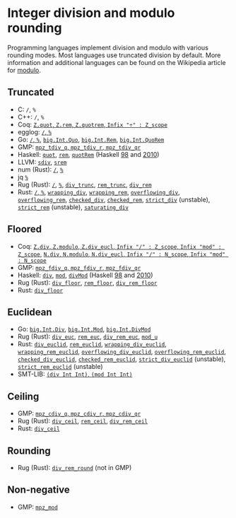 # Integer division and modulo rounding

Programming languages implement division and modulo with various rounding modes.
Most languages use truncated division by default. More information and
additional languages can be found on the Wikipedia article for [modulo](https://en.wikipedia.org/wiki/Modulo).

## Truncated

- C: `/`, `%`
- C++: `/`, `%`
- Coq: [`Z.quot`, `Z.rem`, `Z.quotrem`, `Infix "÷" : Z_scope`](https://coq.inria.fr/library/Coq.ZArith.BinIntDef.html#lab494)
- egglog: [`/`, `%`](https://github.com/egraphs-good/egglog/blob/main/src/sort/i64.rs)
- Go:
  [`/`, `%`](https://go.dev/ref/spec#Integer_operators),
  [`big.Int.Quo`](https://go.dev/pkg/math/big/#Int.Quo),
  [`big.Int.Rem`](https://go.dev/pkg/math/big/#Int.Rem),
  [`big.Int.QuoRem`](https://go.dev/pkg/math/big/#Int.QuoRem)
- GMP: [`mpz_tdiv_q`, `mpz_tdiv_r`, `mpz_tdiv_qr`](https://gmplib.org/manual/Integer-Division)
- Haskell:
  [`quot`](https://hackage.haskell.org/package/base/docs/Prelude.html#v:quot),
  [`rem`](https://hackage.haskell.org/package/base/docs/Prelude.html#v:rem),
  [`quotRem`](https://hackage.haskell.org/package/base/docs/Prelude.html#v:quotRem)
  (Haskell [98](https://www.haskell.org/onlinereport/basic.html#sect6.4.2)
  and [2010](https://www.haskell.org/onlinereport/haskell2010/haskellch6.html#x13-1370006.4.2))
- LLVM:
  [`sdiv`](https://llvm.org/docs/LangRef.html#sdiv-instruction),
  [`srem`](https://llvm.org/docs/LangRef.html#srem-instruction)
- num (Rust):
  [`/`](https://docs.rs/num/latest/num/struct.BigInt.html#impl-Div%3C%26%27a%20BigInt%3E),
  [`%`](https://docs.rs/num/latest/num/struct.BigInt.html#impl-Rem%3C%26%27a%20BigInt%3E)
- jq [`%`](https://github.com/stedolan/jq/blob/master/src/builtin.c#L396)
- Rug (Rust):
  [`/`](https://docs.rs/rug/latest/rug/struct.Integer.html#impl-Div%3C%26Integer%3E-for-Integer),
  [`%`](https://docs.rs/rug/latest/rug/struct.Integer.html#impl-Rem%3C%26Integer%3E-for-Integer),
  [`div_trunc`](https://docs.rs/rug/latest/rug/ops/trait.DivRounding.html#tymethod.div_trunc),
  [`rem_trunc`](https://docs.rs/rug/latest/rug/ops/trait.RemRounding.html#tymethod.rem_trunc),
  [`div_rem`](https://docs.rs/rug/latest/rug/struct.Integer.html#method.div_rem)
- Rust:
  [`/`, `%`](https://doc.rust-lang.org/stable/reference/expressions/operator-expr.html#arithmetic-and-logical-binary-operators),
  [`wrapping_div`](https://doc.rust-lang.org/std/primitive.i64.html#method.wrapping_div),
  [`wrapping_rem`](https://doc.rust-lang.org/std/primitive.i64.html#method.wrapping_rem),
  [`overflowing_div`](https://doc.rust-lang.org/std/primitive.i64.html#method.overflowing_div),
  [`overflowing_rem`](https://doc.rust-lang.org/std/primitive.i64.html#method.overflowing_rem),
  [`checked_div`](https://doc.rust-lang.org/std/primitive.i64.html#method.checked_div),
  [`checked_rem`](https://doc.rust-lang.org/std/primitive.i64.html#method.checked_rem),
  [`strict_div`](https://doc.rust-lang.org/std/primitive.i64.html#method.strict_div) (unstable),
  [`strict_rem`](https://doc.rust-lang.org/std/primitive.i64.html#method.strict_rem) (unstable),
  [`saturating_div`](https://doc.rust-lang.org/std/primitive.i64.html#method.saturating_div)

## Floored

- Coq:
  [`Z.div`, `Z.modulo`, `Z.div_eucl`, `Infix "/" : Z_scope`, `Infix "mod" : Z_scope`](https://coq.inria.fr/library/Coq.ZArith.BinIntDef.html#lab493),
  [`N.div`, `N.modulo`, `N.div_eucl`, `Infix "/" : N_scope`, `Infix "mod" : N_scope`](https://coq.inria.fr/library/Coq.NArith.BinNatDef.html#N.div_eucl)
- GMP: [`mpz_fdiv_q`, `mpz_fdiv_r`, `mpz_fdiv_qr`](https://gmplib.org/manual/Integer-Division)
- Haskell:
  [`div`](https://hackage.haskell.org/package/base/docs/Prelude.html#v:div),
  [`mod`](https://hackage.haskell.org/package/base/docs/Prelude.html#v:mod),
  [`divMod`](https://hackage.haskell.org/package/base/docs/Prelude.html#v:divMod)
  (Haskell [98](https://www.haskell.org/onlinereport/basic.html#sect6.4.2)
  and [2010](https://www.haskell.org/onlinereport/haskell2010/haskellch6.html#x13-1370006.4.2))
- Rug (Rust):
  [`div_floor`](https://docs.rs/rug/latest/rug/ops/trait.DivRounding.html#tymethod.div_floor),
  [`rem_floor`](https://docs.rs/rug/latest/rug/ops/trait.RemRounding.html#tymethod.rem_floor),
  [`div_rem_floor`](https://docs.rs/rug/latest/rug/struct.Integer.html#method.div_rem_floor)
- Rust: [`div_floor`](https://doc.rust-lang.org/std/primitive.i64.html#method.div_floor)

## Euclidean

- Go:
  [`big.Int.Div`](https://go.dev/pkg/math/big/#Int.Div),
  [`big.Int.Mod`](https://go.dev/pkg/math/big/#Int.Mod),
  [`big.Int.DivMod`](https://go.dev/pkg/math/big/#Int.DivMod)
- Rug (Rust):
  [`div_euc`](https://docs.rs/rug/latest/rug/ops/trait.DivRounding.html#tymethod.div_euc),
  [`rem_euc`](https://docs.rs/rug/latest/rug/ops/trait.RemRounding.html#tymethod.rem_euc),
  [`div_rem_euc`](https://docs.rs/rug/latest/rug/struct.Integer.html#method.div_rem_euc),
  [`mod_u`](https://docs.rs/rug/latest/rug/struct.Integer.html#method.mod_u)
- Rust:
  [`div_euclid`](https://doc.rust-lang.org/std/primitive.i64.html#method.div_euclid),
  [`rem_euclid`](https://doc.rust-lang.org/std/primitive.i64.html#method.rem_euclid),
  [`wrapping_div_euclid`](https://doc.rust-lang.org/std/primitive.i64.html#method.wrapping_div_euclid),
  [`wrapping_rem_euclid`](https://doc.rust-lang.org/std/primitive.i64.html#method.wrapping_rem_euclid),
  [`overflowing_div_euclid`](https://doc.rust-lang.org/std/primitive.i64.html#method.overflowing_div_euclid),
  [`overflowing_rem_euclid`](https://doc.rust-lang.org/std/primitive.i64.html#method.overflowing_rem_euclid),
  [`checked_div_euclid`](https://doc.rust-lang.org/std/primitive.i64.html#method.checked_div_euclid),
  [`checked_rem_euclid`](https://doc.rust-lang.org/std/primitive.i64.html#method.checked_rem_euclid),
  [`strict_div_euclid`](https://doc.rust-lang.org/std/primitive.i64.html#method.strict_div_euclid) (unstable),
  [`strict_rem_euclid`](https://doc.rust-lang.org/std/primitive.i64.html#method.strict_rem_euclid) (unstable)
- SMT-LIB: [`(div Int Int)`, `(mod Int Int)`](https://smtlib.cs.uiowa.edu/theories-Ints.shtml)

## Ceiling

- GMP: [`mpz_cdiv_q`, `mpz_cdiv_r`, `mpz_cdiv_qr`](https://gmplib.org/manual/Integer-Division)
- Rug (Rust):
  [`div_ceil`](https://docs.rs/rug/latest/rug/ops/trait.DivRounding.html#tymethod.div_ceil),
  [`rem_ceil`](https://docs.rs/rug/latest/rug/ops/trait.RemRounding.html#tymethod.rem_ceil),
  [`div_rem_ceil`](https://docs.rs/rug/latest/rug/struct.Integer.html#method.div_rem_ceil)
- Rust: [`div_ceil`](https://doc.rust-lang.org/std/primitive.i64.html#method.div_ceil)

## Rounding

- Rug (Rust): [`div_rem_round`](https://docs.rs/rug/latest/rug/struct.Integer.html#method.div_rem_round)
  (not in GMP)

## Non-negative

- GMP: [`mpz_mod`](https://gmplib.org/manual/Integer-Division)
